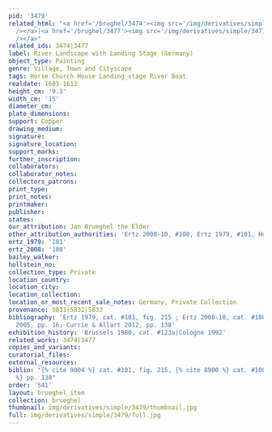 ```yaml
---
pid: '3479'
related_html: "<a href='/brughel/3474'><img src='/img/derivatives/simple/3474/thumbnail.jpg'
  /></a>|<a href='/brughel/3477'><img src='/img/derivatives/simple/3477/thumbnail.jpg'
  /></a>"
related_ids: 3474|3477
label: River Landscape with Landing Stage (Germany)
object_type: Painting
genre: Village, Town and Cityscape
tags: Horse Church House Landing_stage River Boat
realdate: 1603-1612
height_cm: '9.3'
width_cm: '15'
diameter_cm: 
plate_dimensions: 
support: Copper
drawing_medium: 
signature: 
signature_location: 
support_marks: 
further_inscription: 
collaborators: 
collaborator_notes: 
collectors_patrons: 
print_type: 
print_notes: 
printmaker: 
publisher: 
states: 
our_attribution: Jan Brueghel the Elder
other_attribution_authorities: 'Ertz 2008-10, #108, Ertz 1979, #101, Honig database'
ertz_1979: '101'
ertz_2008: '108'
bailey_walker: 
hollstein_no: 
collection_type: Private
location_country: 
location_city: 
location_collection: 
location_or_most_recent_sale_notes: Germany, Private Collection
provenance: 5831|5832|5833
bibliography: 'Ertz 1979, cat. #101, fig. 215 ; Ertz 2008-10, cat. #108; Wheelock
  2005, pp. 16; Currie & Allart 2012, pp. 138'
exhibition_history: 'Brussels 1980, cat. #123a|Cologne 1992'
related_works: 3474|3477
copies_and_variants: 
curatorial_files: 
external_resources: 
biblio: "{% cite 9004 %} cat. #101, fig. 215, {% cite 8900 %} cat. #108, {% cite 8340
  %} pp. 138"
order: '541'
layout: brueghel_item
collection: brueghel
thumbnail: img/derivatives/simple/3479/thumbnail.jpg
full: img/derivatives/simple/3479/full.jpg
---
```

